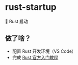 # rust-startup

🚀 Rust 启动

## 做了啥？

- 配置 Rust 开发环境（VS Code）
- 完成 [Rust 官方入门教程](https://doc.rust-lang.org/book/ch01-00-getting-started.html)
